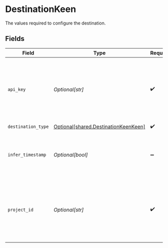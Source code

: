# DestinationKeen

The values required to configure the destination.


## Fields

| Field                                                                                                                        | Type                                                                                                                         | Required                                                                                                                     | Description                                                                                                                  | Example                                                                                                                      |
| ---------------------------------------------------------------------------------------------------------------------------- | ---------------------------------------------------------------------------------------------------------------------------- | ---------------------------------------------------------------------------------------------------------------------------- | ---------------------------------------------------------------------------------------------------------------------------- | ---------------------------------------------------------------------------------------------------------------------------- |
| `api_key`                                                                                                                    | *Optional[str]*                                                                                                              | :heavy_check_mark:                                                                                                           | To get Keen Master API Key, navigate to the Access tab from the left-hand, side panel and check the Project Details section. | ABCDEFGHIJKLMNOPRSTUWXYZ                                                                                                     |
| `destination_type`                                                                                                           | [Optional[shared.DestinationKeenKeen]](undefined/models/shared/destinationkeenkeen.md)                                       | :heavy_check_mark:                                                                                                           | N/A                                                                                                                          |                                                                                                                              |
| `infer_timestamp`                                                                                                            | *Optional[bool]*                                                                                                             | :heavy_minus_sign:                                                                                                           | Allow connector to guess keen.timestamp value based on the streamed data.                                                    |                                                                                                                              |
| `project_id`                                                                                                                 | *Optional[str]*                                                                                                              | :heavy_check_mark:                                                                                                           | To get Keen Project ID, navigate to the Access tab from the left-hand, side panel and check the Project Details section.     | 58b4acc22ba938934e888322e                                                                                                    |